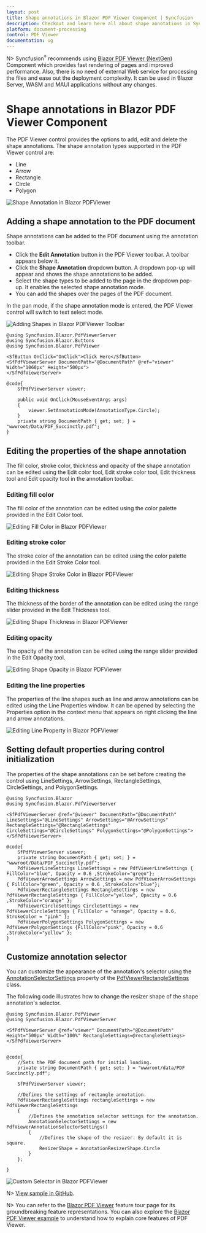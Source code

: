 ```yaml
---
layout: post
title: Shape annotations in Blazor PDF Viewer Component | Syncfusion
description: Checkout and learn here all about shape annotations in Syncfusion Blazor PDF Viewer component and more.
platform: document-processing
control: PDF Viewer
documentation: ug
---
```


N> Syncfusion<sup style="font-size:70%">&reg;</sup> recommends using [Blazor PDF Viewer (NextGen)](https://blazor.syncfusion.com/documentation/pdfviewer-2/getting-started/server-side-application) Component which provides fast rendering of pages and improved performance. Also, there is no need of external Web service for processing the files and ease out the deployment complexity. It can be used in Blazor Server, WASM and MAUI applications without any changes.

# Shape annotations in Blazor PDF Viewer Component

The PDF Viewer control provides the options to add, edit and delete the shape annotations. The shape annotation types supported in the PDF Viewer control are:

* Line
* Arrow
* Rectangle
* Circle
* Polygon

![Shape Annotation in Blazor PDFViewer](../../pdfviewer/images/blazor-pdfviewer-shape-annotation.png)

## Adding a shape annotation to the PDF document

Shape annotations can be added to the PDF document using the annotation toolbar.

* Click the **Edit Annotation** button in the PDF Viewer toolbar. A toolbar appears below it.
* Click the **Shape Annotation** dropdown button. A dropdown pop-up will appear and shows the shape annotations to be added.
* Select the shape types to be added to the page in the dropdown pop-up. It enables the selected shape annotation mode.
* You can add the shapes over the pages of the PDF document.

In the pan mode, if the shape annotation mode is entered, the PDF Viewer control will switch to text select mode.

![Adding Shapes in Blazor PDFViewer Toolbar](../../pdfviewer/images/blazor-pdfviewer-add-shape-in-toolbar.png)


```cshtml
@using Syncfusion.Blazor.PdfViewerServer
@using Syncfusion.Blazor.Buttons
@using Syncfusion.Blazor.PdfViewer

<SfButton OnClick="OnClick">Click Here</SfButton>
<SfPdfViewerServer DocumentPath="@DocumentPath" @ref="viewer" Width="1060px" Height="500px">
</SfPdfViewerServer>

@code{
    SfPdfViewerServer viewer;

    public void OnClick(MouseEventArgs args)
    {
        viewer.SetAnnotationMode(AnnotationType.Circle);
    }
    private string DocumentPath { get; set; } = "wwwroot/Data/PDF_Succinctly.pdf";
}
```

## Editing the properties of the shape annotation

The fill color, stroke color, thickness and opacity of the shape annotation can be edited using the Edit color tool, Edit stroke color tool, Edit thickness tool and Edit opacity tool in the annotation toolbar.

### Editing fill color

The fill color of the annotation can be edited using the color palette provided in the Edit Color tool.

![Editing Fill Color in Blazor PDFViewer](../../pdfviewer/images/blazor-pdfviewer-edit-fill-color.png)

### Editing stroke color

The stroke color of the annotation can be edited using the color palette provided in the Edit Stroke Color tool.

![Editing Shape Stroke Color in Blazor PDFViewer](../../pdfviewer/images/blazor-pdfviewer-edit-shape-stroke-color.png)

### Editing thickness

The thickness of the border of the annotation can be edited using the range slider provided in the Edit Thickness tool.

![Editing Shape Thickness in Blazor PDFViewer](../../pdfviewer/images/blazor-pdfviewer-shape-thickness.png)

### Editing opacity

The opacity of the annotation can be edited using the range slider provided in the Edit Opacity tool.

![Editing Shape Opacity in Blazor PDFViewer](../../pdfviewer/images/blazor-pdfviewer-shape-opacity.png)

### Editing the line properties

The properties of the line shapes such as line and arrow annotations can be edited using the Line Properties window. It can be opened by selecting the Properties option in the context menu that appears on right clicking the line and arrow annotations.


![Editing Line Property in Blazor PDFViewer](../../pdfviewer/images/blazor-pdfviewer-edit-line-property.png)

## Setting default properties during control initialization

The properties of the shape annotations can be set before creating the control using LineSettings, ArrowSettings, RectangleSettings, CircleSettings, and PolygonSettings.

```cshtml
@using Syncfusion.Blazor
@using Syncfusion.Blazor.PdfViewerServer

<SfPdfViewerServer @ref="@viewer" DocumentPath="@DocumentPath" LineSettings="@LineSettings" ArrowSettings="@ArrowSettings" RectangleSettings="@RectangleSettings" CircleSettings="@CircleSettings" PolygonSettings="@PolygonSettings">
</SfPdfViewerServer>

@code{
    SfPdfViewerServer viewer;
    private string DocumentPath { get; set; } = "wwwroot/Data/PDF_Succinctly.pdf";
    PdfViewerLineSettings LineSettings = new PdfViewerLineSettings { FillColor="blue", Opacity = 0.6 ,StrokeColor="green"};
    PdfViewerArrowSettings ArrowSettings = new PdfViewerArrowSettings { FillColor="green", Opacity = 0.6 ,StrokeColor="blue"};
    PdfViewerRectangleSettings RectangleSettings = new PdfViewerRectangleSettings { FillColor="yellow", Opacity = 0.6 ,StrokeColor="orange" };
    PdfViewerCircleSettings CircleSettings = new PdfViewerCircleSettings { FillColor = "orange", Opacity = 0.6, StrokeColor = "pink" };
    PdfViewerPolygonSettings PolygonSettings = new PdfViewerPolygonSettings {FillColor="pink", Opacity = 0.6 ,StrokeColor="yellow" };
}
```

## Customize annotation selector

You can customize the appearance of the annotation's selector using the [AnnotationSelectorSettings](https://help.syncfusion.com/cr/blazor/Syncfusion.Blazor.PdfViewer.PdfViewerAnnotationSelectorSettings.html) property of the [PdfViewerRectangleSettings](https://help.syncfusion.com/cr/blazor/Syncfusion.Blazor.PdfViewer.PdfViewerRectangleSettings.html) class.

The following code illustrates how to change the resizer shape of the shape annotation's selector.

```cshtml
@using Syncfusion.Blazor.PdfViewer
@using Syncfusion.Blazor.PdfViewerServer

<SfPdfViewerServer @ref="viewer" DocumentPath="@DocumentPath" Height="500px" Width="100%" RectangleSettings=@rectangleSettings>    
</SfPdfViewerServer>


@code{
    //Sets the PDF document path for initial loading.
    private string DocumentPath { get; set; } = "wwwroot/data/PDF Succinctly.pdf";
    
    SfPdfViewerServer viewer;

    //Defines the settings of rectangle annotation.
    PdfViewerRectangleSettings rectangleSettings = new PdfViewerRectangleSettings
    {
        //Defines the annotation selector settings for the annotation.
        AnnotationSelectorSettings = new PdfViewerAnnotationSelectorSettings()
        {
            //Defines the shape of the resizer. By default it is square.
            ResizerShape = AnnotationResizerShape.Circle
        }
    };
    
}
```

![Custom Selector in Blazor PDFViewer](../../pdfviewer/images/CustomSelector.png)

N> [View sample in GitHub](https://github.com/SyncfusionExamples/blazor-pdf-viewer-classic-examples/tree/master/Annotations/Selector/Customize%20annotation%20selector).

N> You can refer to the [Blazor PDF Viewer](https://www.syncfusion.com/blazor-components/blazor-pdf-viewer) feature tour page for its groundbreaking feature representations. You can also explore the [Blazor PDF Viewer example](https://blazor.syncfusion.com/demos/pdf-viewer-2/default-functionalities?theme=bootstrap5) to understand how to explain core features of PDF Viewer.